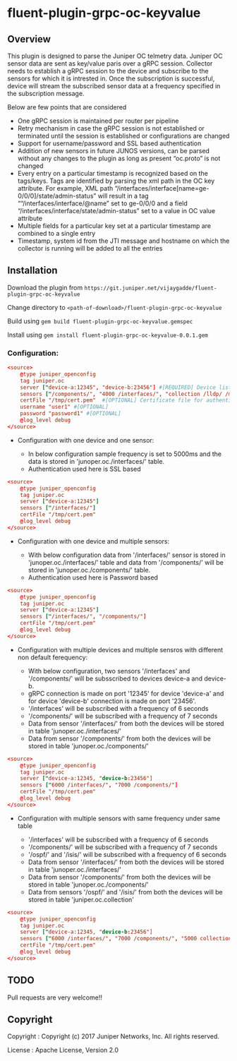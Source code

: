 # fluent-plugin-grpc-oc-keyvalue

## Overview

This plugin is designed to parse the Juniper OC telmetry data.
Juniper OC sensor data are sent as key/value paris over a gRPC session.
Collector needs to establish a gRPC session to the device and subscribe to the sensors for which it is intrested in. Once the subscription is successful, device will stream the subscribed sensor data at a frequency specified in the subscription message.

Below are few points that are considered

* One gRPC session is maintained per router per pipeline
* Retry mechanism in case the gRPC session is not established or terminated until the session is established or configurations are changed
* Support for username/password and SSL based authentication
* Addition of new sensors in future JUNOS versions, can be parsed without any changes to the plugin as long as present “oc.proto” is not changed
* Every entry on a particular timestamp is recognized based on the tags/keys. Tags are identified by parsing the xml path in the OC key attribute. For example, XML path “/interfaces/interface[name=ge-0/0/0]/state/admin-status” will result in a tag ““/interfaces/interface/@name” set to ge-0/0/0 and a field “/interfaces/interface/state/admin-status” set to a value in OC value attribute
* Multiple fields for a particular key set at a particular timestamp are combined to a single entry
* Timestamp, system id from the JTI message and hostname on which the collector is running will be added to all the entries


## Installation

Download the plugin from `https://git.juniper.net/vijaygadde/fluent-plugin-grpc-oc-keyvalue`

Change directory to `<path-of-download>/fluent-plugin-grpc-oc-keyvalue`

Build using `gem build fluent-plugin-grpc-oc-keyvalue.gemspec`

Install using `gem install fluent-plugin-grpc-oc-keyvalue-0.0.1.gem`

### Configuration:

```toml
<source>
    @type juniper_openconfig
    tag juniper.oc
    server ["device-a:12345", "device-b:23456"] #[REQUIRED] Device list with port numbers
    sensors ["/components/", "4000 /interfaces/", "collection /lldp/ /mpls/", "5000 collection2 /ospf/ /isis/"] #[REQUIRED] Sensoirs as list
    certFile "/tmp/cert.pem"  #[OPTIONAL] Certificate file for authentication. In-secure connection is established if the certificate is not provided
    username "user1" #[OPTIONAL]
    password "password1" #[OPTIONAL]
    @log_level debug
</source>
```

* Configuration with one device and one sensor:

    - In below configuration sample frequency is set to 5000ms and the data is stored in 'junoper.oc./interfaces/' table.
    - Authentication used here is SSL based

```toml
<source>
    @type juniper_openconfig
    tag juniper.oc
    server ["device-a:12345"]
    sensors ["/interfaces/"]
    certFile "/tmp/cert.pem"
    @log_level debug
</source>
```

* Configuration with one device and multiple sensors:

    - With below configuration data from '/interfaces/' sensor is stored in 'junoper.oc./interfaces/' table and data from '/components/' will be stored in 'junoper.oc./components/' table.
    - Authentication used here is Password based
    
```toml
<source>
    @type juniper_openconfig
    tag juniper.oc
    server ["device-a:12345"]
    sensors ["/interfaces/", "/components/"]
    certFile "/tmp/cert.pem"
    @log_level debug
</source>
```

* Configuration with multiple devices and multiple sensros with different non default ferequency:

    - With below configuration, two sensors '/interfaces' and '/components/' will be subsscribed to devices device-a and device-b.
    - gRPC connection is made on port '12345' for device 'device-a' and for device 'device-b' connection is made on port '23456'.
    - '/interfaces' will be subscribed with a frequency of 6 seconds
    - '/components/' will be subscribed with a frequency of 7 seconds
    - Data from sensor '/interfaces/' from both the devices will be stored in table 'junoper.oc./interfaces/'
    - Data from sensor '/components/' from both the devices will be stored in table 'junoper.oc./components/'

```toml
<source>
    @type juniper_openconfig
    tag juniper.oc
    server ["device-a:12345, "device-b:23456"]
    sensors ["6000 /interfaces/", "7000 /components/"]
    certFile "/tmp/cert.pem"
    @log_level debug
</source>
```

* Configuration with multiple sensors with same frequency under same table

    - '/interfaces' will be subscribed with a frequency of 6 seconds
    - '/components/' will be subscribed with a frequency of 7 seconds
    - '/ospf/' and '/isis/' will be subscribed with a frequency of 6 seconds
    - Data from sensor '/interfaces/' from both the devices will be stored in table 'junoper.oc./interfaces/'
    - Data from sensor '/components/' from both the devices will be stored in table 'junoper.oc./components/'
    - Data from sensors '/ospf/' and '/isis/' from both the devices will be stored in table 'juniper.oc.collection'

```toml
<source>
    @type juniper_openconfig
    tag juniper.oc
    server ["device-a:12345, "device-b:23456"]
    sensors ["6000 /interfaces/", "7000 /components/", "5000 collection /ospf/ /isis/"]
    certFile "/tmp/cert.pem"
    @log_level debug
</source>
```

## TODO

Pull requests are very welcome!!

## Copyright

Copyright :  Copyright (c) 2017 Juniper Networks, Inc. All rights reserved.

License   :  Apache License, Version 2.0
